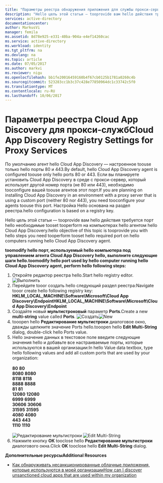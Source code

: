 ```yaml
---
title: "Параметры реестра обнаружения приложения для службы прокси-сервера aaaCloud | Документы Microsoft"
description: "Hello цель этой статьи — tooprovide вам hello действия требуется порт hello необходимые tooset tooperform на компьютерах hello агентом hello Cloud App Discovery."
services: active-directory
documentationcenter: 
author: MarkusVi
manager: femila
ms.assetid: 8d78e925-e331-40ba-904a-e4ef14260cac
ms.service: active-directory
ms.workload: identity
ms.tgt_pltfrm: na
ms.devlang: na
ms.topic: article
ms.date: 07/05/2017
ms.author: markvi
ms.reviewer: nigu
ms.openlocfilehash: bb1fe20016459160b4f67cb0125b1781a0260c4b
ms.sourcegitcommit: 523283cc1b3c37c428e77850964dc1c33742c5f0
ms.translationtype: MT
ms.contentlocale: ru-RU
ms.lasthandoff: 10/06/2017
---
```

# <a name="cloud-app-discovery-registry-settings-for-proxy-services"></a><span data-ttu-id="ca946-103">Параметры реестра Cloud App Discovery для прокси-служб</span><span class="sxs-lookup"><span data-stu-id="ca946-103">Cloud App Discovery Registry Settings for Proxy Services</span></span>
<span data-ttu-id="ca946-104">По умолчанию агент hello Cloud App Discovery — настроенное toouse только hello порты 80 и 443.</span><span class="sxs-lookup"><span data-stu-id="ca946-104">By default, hello Cloud App Discovery agent is configured toouse only hello ports 80 or 443.</span></span> <span data-ttu-id="ca946-105">Если вы планируете установить Cloud App Discovery в среде с прокси-сервер, который использует другой номер порта (не 80 или 443), необходимо tooconfigure вашей toouse агентов этот порт.</span><span class="sxs-lookup"><span data-stu-id="ca946-105">If you are planning on installing Cloud App Discovery in an environment with a proxy server that is using a custom port (neither 80 nor 443), you need tooconfigure your agents toouse this port.</span></span> <span data-ttu-id="ca946-106">Настройка Hello основана на раздел реестра.</span><span class="sxs-lookup"><span data-stu-id="ca946-106">hello configuration is based on a registry key.</span></span>

<span data-ttu-id="ca946-107">Hello цель этой статьи — tooprovide вам hello действия требуется порт hello необходимые tooset tooperform на компьютерах hello агентом hello Cloud App Discovery.</span><span class="sxs-lookup"><span data-stu-id="ca946-107">hello objective of this topic is tooprovide you with hello steps you need tooperform tooset hello required port on hello computers running hello Cloud App Discovery agent.</span></span>

<span data-ttu-id="ca946-108">**toomodify hello порт, используемый hello компьютера под управлением агента Cloud App Discovery hello, выполните следующие шаги hello.**</span><span class="sxs-lookup"><span data-stu-id="ca946-108">**toomodify hello port used by hello computer running hello Cloud App Discovery agent, perform hello following steps:**</span></span>

1. <span data-ttu-id="ca946-109">Откройте редактор реестра hello.</span><span class="sxs-lookup"><span data-stu-id="ca946-109">Start hello registry editor.</span></span> <br> ![Выполнить](./media/active-directory-cloudappdiscovery-registry-settings-for-proxy-services/proxy01.png)
2. <span data-ttu-id="ca946-111">Перейдите tooor создать hello следующий раздел реестра:</span><span class="sxs-lookup"><span data-stu-id="ca946-111">Navigate tooor create hello following registry key:</span></span> <br> <span data-ttu-id="ca946-112">**HKLM_LOCAL_MACHINE\Software\Microsoft\Cloud App Discovery\Endpoint**</span><span class="sxs-lookup"><span data-stu-id="ca946-112">**HKLM_LOCAL_MACHINE\Software\Microsoft\Cloud App Discovery\Endpoint**</span></span> 
3. <span data-ttu-id="ca946-113">Создайте новый **мультистроковый** параметр **Ports**.</span><span class="sxs-lookup"><span data-stu-id="ca946-113">Create a new **multi-string** value called **Ports**.</span></span> <span data-ttu-id="ca946-114">![Создать](./media/active-directory-cloudappdiscovery-registry-settings-for-proxy-services/proxy02.png)</span><span class="sxs-lookup"><span data-stu-id="ca946-114">![New](./media/active-directory-cloudappdiscovery-registry-settings-for-proxy-services/proxy02.png)</span></span>
4. <span data-ttu-id="ca946-115">tooopen hello **Редактирование мультистроки** диалоговое окно, дважды щелкните значение Ports hello.</span><span class="sxs-lookup"><span data-stu-id="ca946-115">tooopen hello **Edit Multi-String** dialog, double-click hello Ports value.</span></span>
5. <span data-ttu-id="ca946-116">Hello значение данных в текстовое поле введите следующие значения hello и добавьте все настраиваемые порты, которые используются в вашей организации:</span><span class="sxs-lookup"><span data-stu-id="ca946-116">In hello Value data textbox, type hello following values and add all custom ports that are used by your organization:</span></span> <br><br><span data-ttu-id="ca946-117">
   **80**</span><span class="sxs-lookup"><span data-stu-id="ca946-117">
   **80**</span></span> <br><span data-ttu-id="ca946-118">
   **8080**</span><span class="sxs-lookup"><span data-stu-id="ca946-118">
   **8080**</span></span> <br><span data-ttu-id="ca946-119">
   **8118**</span><span class="sxs-lookup"><span data-stu-id="ca946-119">
   **8118**</span></span> <br><span data-ttu-id="ca946-120">
   **8888**</span><span class="sxs-lookup"><span data-stu-id="ca946-120">
   **8888**</span></span> <br><span data-ttu-id="ca946-121">
   **81**</span><span class="sxs-lookup"><span data-stu-id="ca946-121">
   **81**</span></span> <br><span data-ttu-id="ca946-122">
   **12080**</span><span class="sxs-lookup"><span data-stu-id="ca946-122">
   **12080**</span></span> <br><span data-ttu-id="ca946-123">
   **6999**</span><span class="sxs-lookup"><span data-stu-id="ca946-123">
**6999**</span></span> <br><span data-ttu-id="ca946-124">
**30606**</span><span class="sxs-lookup"><span data-stu-id="ca946-124">
**30606**</span></span> <br><span data-ttu-id="ca946-125">
**31595**</span><span class="sxs-lookup"><span data-stu-id="ca946-125">
**31595**</span></span> <br><span data-ttu-id="ca946-126">
**4080**</span><span class="sxs-lookup"><span data-stu-id="ca946-126">
**4080**</span></span> <br><span data-ttu-id="ca946-127">
**443**</span><span class="sxs-lookup"><span data-stu-id="ca946-127">
**443**</span></span> <br><span data-ttu-id="ca946-128">
**1110**</span><span class="sxs-lookup"><span data-stu-id="ca946-128">
**1110**</span></span> <br><br><span data-ttu-id="ca946-129">
![Редактирование мультистроки](./media/active-directory-cloudappdiscovery-registry-settings-for-proxy-services/proxy03.png)</span><span class="sxs-lookup"><span data-stu-id="ca946-129">
![Edit Multi-String](./media/active-directory-cloudappdiscovery-registry-settings-for-proxy-services/proxy03.png)</span></span>
6. <span data-ttu-id="ca946-130">Нажмите кнопку **ОК** tooclose hello **Редактирование мультистроки** диалогового окна.</span><span class="sxs-lookup"><span data-stu-id="ca946-130">Click **OK** tooclose hello **Edit Multi-String** dialog.</span></span>

<span data-ttu-id="ca946-131">**Дополнительные ресурсы**</span><span class="sxs-lookup"><span data-stu-id="ca946-131">**Additional Resources**</span></span>

* [<span data-ttu-id="ca946-132">Как обнаруживать несанкционированные облачные приложения, которые используются в моей организации</span><span class="sxs-lookup"><span data-stu-id="ca946-132">How can I discover unsanctioned cloud apps that are used within my organization</span></span>](active-directory-cloudappdiscovery-whatis.md) 

